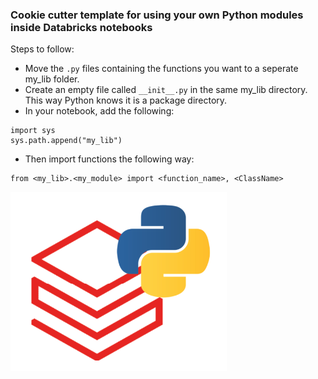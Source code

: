 ### Cookie cutter template for using your own Python modules inside Databricks notebooks

Steps to follow:
- Move the `.py` files containing the functions you want to a seperate my_lib folder.
- Create an empty file called `__init__.py` in the same my_lib directory. This way Python knows it is a package directory.
- In your notebook, add the following: 
```
import sys
sys.path.append("my_lib")
```
- Then import functions the following way:
```
from <my_lib>.<my_module> import <function_name>, <ClassName>
```

![image](./cool_logo.png)